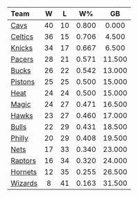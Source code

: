 | Team                            |  W  |  L  |  W%   |   GB   |
|:--------------------------------|:---:|:---:|:-----:|:------:|
| [Cavs](/r/clevelandcavs)        | 40  | 10  | 0.800 | 0.000  |
| [Celtics](/r/bostonceltics)     | 36  | 15  | 0.706 | 4.500  |
| [Knicks](/r/NYKnicks)           | 34  | 17  | 0.667 | 6.500  |
| [Pacers](/r/pacers)             | 28  | 21  | 0.571 | 11.500 |
| [Bucks](/r/MkeBucks)            | 26  | 22  | 0.542 | 13.000 |
| [Pistons](/r/DetroitPistons)    | 25  | 25  | 0.500 | 15.000 |
| [Heat](/r/heat)                 | 24  | 24  | 0.500 | 15.000 |
| [Magic](/r/OrlandoMagic)        | 24  | 27  | 0.471 | 16.500 |
| [Hawks](/r/AtlantaHawks)        | 23  | 27  | 0.460 | 17.000 |
| [Bulls](/r/chicagobulls)        | 22  | 29  | 0.431 | 18.500 |
| [Philly](/r/sixers)             | 20  | 29  | 0.408 | 19.500 |
| [Nets](/r/GoNets)               | 17  | 33  | 0.340 | 23.000 |
| [Raptors](/r/torontoraptors)    | 16  | 34  | 0.320 | 24.000 |
| [Hornets](/r/CharlotteHornets)  | 12  | 35  | 0.255 | 26.500 |
| [Wizards](/r/washingtonwizards) |  8  | 41  | 0.163 | 31.500 |